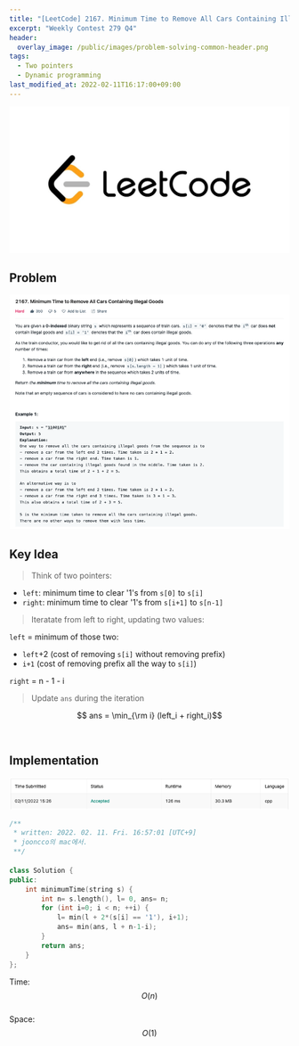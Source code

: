 ```yaml
---
title: "[LeetCode] 2167. Minimum Time to Remove All Cars Containing Illegal Goods explained"
excerpt: "Weekly Contest 279 Q4"
header:
  overlay_image: /public/images/problem-solving-common-header.png
tags:
  - Two pointers
  - Dynamic programming
last_modified_at: 2022-02-11T16:17:00+09:00
---
```

<a href="https://leetcode.com/">
    <img src="/public/images/leetcode-logo.jpeg"/>
</a>

## Problem
<a href="https://leetcode.com/problems/minimum-time-to-remove-all-cars-containing-illegal-goods/">
    <img src="/public/images/leetcode-2167.png"/>
</a>

<br/>

## Key Idea

> Think of two pointers:

- `left`: minimum time to clear '1's from `s[0]` to `s[i]`
- `right`: minimum time to clear '1's from `s[i+1]` to `s[n-1]`

> Iteratate from left to right, updating two values:

`left` = minimum of those two:  
- `left`+2 (cost of removing `s[i]` without removing prefix)
- `i+1` (cost of removing prefix all the way to `s[i]`)

`right` = n - 1 - i

> Update `ans` during the iteration

$$ ans = \min_{\rm i} (left_i + right_i)$$


<br/>

## Implementation
<img src="/public/images/leetcode-2167-result.png"/>

```cpp
/**
 * written: 2022. 02. 11. Fri. 16:57:01 [UTC+9]
 * jooncco의 mac에서.
 **/

class Solution {
public:
    int minimumTime(string s) {
        int n= s.length(), l= 0, ans= n;
        for (int i=0; i < n; ++i) {
            l= min(l + 2*(s[i] == '1'), i+1);
            ans= min(ans, l + n-1-i);
        }
        return ans;
    }
};

```

Time: $$O(n)$$  
Space: $$O(1)$$